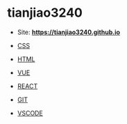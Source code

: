 <!-- ## Welcome to GitHub Pages

You can use the [editor on GitHub](https://github.com/tianjiao3240/tianjiao3240.github.io/edit/main/README.md) to maintain and preview the content for your website in Markdown files.

Whenever you commit to this repository, GitHub Pages will run [Jekyll](https://jekyllrb.com/) to rebuild the pages in your site, from the content in your Markdown files.

### Markdown

Markdown is a lightweight and easy-to-use syntax for styling your writing. It includes conventions for

```markdown
Syntax highlighted code block

# Header 1
## Header 2
### Header 3

- Bulleted
- List

1. Numbered
2. List

**Bold** and _Italic_ and `Code` text

[Link](url) and ![Image](src)
```

For more details see [Basic writing and formatting syntax](https://docs.github.com/en/github/writing-on-github/getting-started-with-writing-and-formatting-on-github/basic-writing-and-formatting-syntax).

### Jekyll Themes

Your Pages site will use the layout and styles from the Jekyll theme you have selected in your [repository settings](https://github.com/tianjiao3240/tianjiao3240.github.io/settings/pages). The name of this theme is saved in the Jekyll `_config.yml` configuration file.

### Support or Contact

Having trouble with Pages? Check out our [documentation](https://docs.github.com/categories/github-pages-basics/) or [contact support](https://support.github.com/contact) and we’ll help you sort it out. -->

# tianjiao3240

-   Site: **<https://tianjiao3240.github.io>**

-   [CSS](https://tianjiao3240.github.io/note/css/css)

-   [HTML](https://tianjiao3240.github.io/note/html/html)

-   [VUE](https://tianjiao3240.github.io/note/vue/vue)

-   [REACT](https://tianjiao3240.github.io/note/react/react)

-   [GIT](https://tianjiao3240.github.io/note/git/README.md)

-   [VSCODE](https://tianjiao3240.github.io/note/vscode/vscode)
